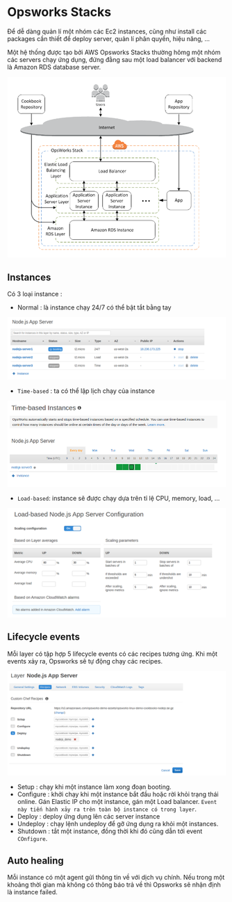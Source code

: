 # Opsworks Stacks  

Để dễ dàng quản lí một nhóm các Ec2 instances, cũng như install các packages cần thiết để deploy server, quản lí phân quyền, hiệu năng, ...  

Một hệ thống được tạo bởi AWS Opsworks Stacks thường hômg một nhóm các servers chạy ứng dụng, đứng đằng sau một load balancer với backend là Amazon RDS database server.  

![img](img/2021-03-23-20-55-31.png)  

## Instances  

Có 3 loại instance :  

+ Normal : là instance chạy 24/7 có thể bật tắt bằng tay  

![img](img/2021-03-23-21-12-40.png)

+ `Time-based` : ta có thể lập lịch chạy của instance  

![img](img/2021-03-23-21-09-22.png)  

+ `Load-based`: instance sẽ được chạy dựa trên tỉ lệ CPU, memory, load, ...  

![img](img/2021-03-23-21-08-33.png)  

## Lifecycle events  

Mỗi layer có tập hợp 5 lifecycle events có các recipes tương ứng. Khi một events xảy ra, Opsworks sẽ tự động chạy các recipes.  

![img](img/2021-03-23-21-16-11.png)  

+ Setup : chạy khi một instance làm xong đoạn booting.  
+ Configure : khởi chạy khi một instance bắt đầu hoặc rời khỏi trạng thái online. Gán Elastic IP cho một instance, gán một Load balancer. `Event này tiến hành xảy ra trên toàn bộ instance có trong layer`.  
+ Deploy : deploy ứng dụng lên các server instance
+ Undeploy : chạy lệnh undeploy để gỡ ứng dụng ra khỏi một instances.  
+ Shutdown : tắt một instance, đồng thời khi đó cũng dẫn tới event `COnfigure`.  

## Auto healing  

Mỗi instance có một agent gửi thông tin về với dịch vụ chính. Nếu trong một khoảng thời gian mà không có thông báo trả về thì Opsworks sẽ nhận định là instance failed.  
